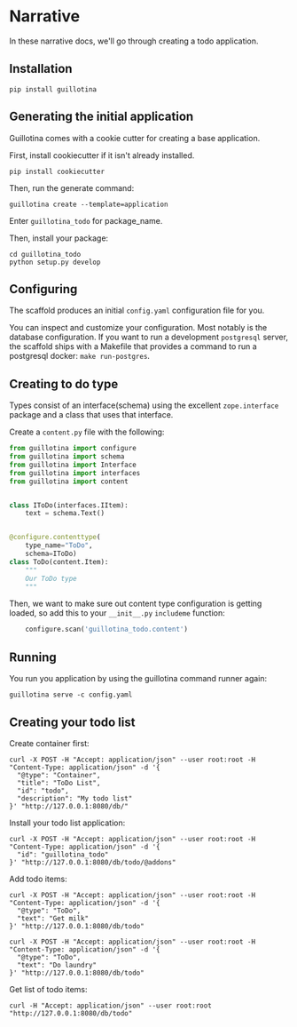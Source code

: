 # Narrative

In these narrative docs, we'll go through creating a todo application.


## Installation


```
pip install guillotina
```


## Generating the initial application

Guillotina comes with a cookie cutter for creating a base application.

First, install cookiecutter if it isn't already installed.

```
pip install cookiecutter
```

Then, run the generate command:

```
guillotina create --template=application
```

Enter `guillotina_todo` for package_name.

Then, install your package:

```
cd guillotina_todo
python setup.py develop
```

## Configuring

The scaffold produces an initial `config.yaml` configuration file for you.

You can inspect and customize your configuration. Most notably is the database
configuration. If you want to run a development `postgresql` server, the
scaffold ships with a Makefile that provides a command to run a postgresql
docker: `make run-postgres`.


## Creating to do type

Types consist of an interface(schema) using the excellent `zope.interface` package
and a class that uses that interface.

Create a `content.py` file with the following:

```python
from guillotina import configure
from guillotina import schema
from guillotina import Interface
from guillotina import interfaces
from guillotina import content


class IToDo(interfaces.IItem):
    text = schema.Text()


@configure.contenttype(
    type_name="ToDo",
    schema=IToDo)
class ToDo(content.Item):
    """
    Our ToDo type
    """
```

Then, we want to make sure out content type configuration is getting loaded,
so add this to your `__init__.py` `includeme` function:

```python
    configure.scan('guillotina_todo.content')
```

## Running

You run you application by using the guillotina command runner again:

```
guillotina serve -c config.yaml
```


## Creating your todo list

Create container first:

```
curl -X POST -H "Accept: application/json" --user root:root -H "Content-Type: application/json" -d '{
  "@type": "Container",
  "title": "ToDo List",
  "id": "todo",
  "description": "My todo list"
}' "http://127.0.0.1:8080/db/"
```


Install your todo list application:

```
curl -X POST -H "Accept: application/json" --user root:root -H "Content-Type: application/json" -d '{
  "id": "guillotina_todo"
}' "http://127.0.0.1:8080/db/todo/@addons"
```


Add todo items:

```
curl -X POST -H "Accept: application/json" --user root:root -H "Content-Type: application/json" -d '{
  "@type": "ToDo",
  "text": "Get milk"
}' "http://127.0.0.1:8080/db/todo"
```

```
curl -X POST -H "Accept: application/json" --user root:root -H "Content-Type: application/json" -d '{
  "@type": "ToDo",
  "text": "Do laundry"
}' "http://127.0.0.1:8080/db/todo"
```


Get list of todo items:

```
curl -H "Accept: application/json" --user root:root "http://127.0.0.1:8080/db/todo"
```
